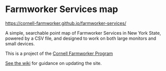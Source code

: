 # Farmworker Services map

https://cornell-farmworker.github.io/farmworker-services/

A simple, searchable point map of Farmworker Services in New York State, powered by a CSV file, and designed to work on both large monitors and small devices.

This is a project of the [Cornell Farmworker Program](https://cardi.cals.cornell.edu/programs/farmworker/)


[See the wiki](https://github.com/cornell-farmworker/farmworker-services/wiki) for guidance on updating the site.
